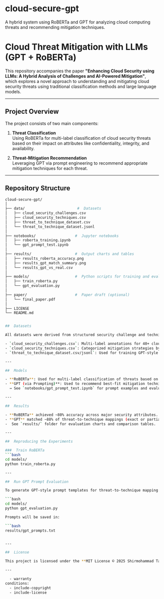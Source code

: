 # cloud-secure-gpt
A hybrid system using RoBERTa and GPT for analyzing cloud computing threats and recommending mitigation techniques.


# Cloud Threat Mitigation with LLMs (GPT + RoBERTa)

This repository accompanies the paper **"Enhancing Cloud Security using LLMs: A Hybrid Analysis of Challenges and AI-Powered Mitigation"**, which explores a novel approach to understanding and mitigating cloud security threats using traditional classification methods and large language models.

---

##  Project Overview

The project consists of two main components:

1. **Threat Classification**  
   Using RoBERTa for multi-label classification of cloud security threats based on their impact on attributes like confidentiality, integrity, and availability.

2. **Threat-Mitigation Recommendation**  
   Leveraging GPT via prompt engineering to recommend appropriate mitigation techniques for each threat.

---

##  Repository Structure

```bash
cloud-secure-gpt/
│
├── data/                        #  Datasets
│   ├── cloud_security_challenges.csv
│   ├── cloud_security_techniques.csv
│   ├── threat_to_technique_dataset.csv
│   └── threat_to_technique_dataset.jsonl
│
├── notebooks/                  #  Jupyter notebooks
│   ├── roberta_training.ipynb
│   └── gpt_prompt_test.ipynb
│
├── results/                    #  Output charts and tables
│   ├── results_roberta_accuracy.png
│   ├── results_gpt_match_summary.png
│   └── results_gpt_vs_real.csv
│
├── models/                     #  Python scripts for training and evaluation
│   ├── train_roberta.py
│   └── gpt_evaluation.py
│
├── paper/                      #  Paper draft (optional)
│   └── final_paper.pdf
│
├── LICENSE
└── README.md


##  Datasets

All datasets were derived from structured security challenge and technique tables (Appendix A and B in the paper):

- `cloud_security_challenges.csv`: Multi-label annotations for 40+ cloud threats.
- `cloud_security_techniques.csv`: Categorized mitigation strategies by impact.
- `threat_to_technique_dataset.csv/jsonl`: Used for training GPT-style mappings.

---

##  Models

- **RoBERTa**: Used for multi-label classification of threats based on their impact on security attributes.
- **GPT (via Prompting)**: Used to recommend best-fit mitigation techniques for each threat.  
  → See `notebooks/gpt_prompt_test.ipynb` for prompt examples and evaluation.

---

##  Results

- **RoBERTa** achieved ~80% accuracy across major security attributes.
- **GPT** matched ~88% of threat-to-technique mappings (exact or partial matches).
-  See `results/` folder for evaluation charts and comparison tables.

---

##  Reproducing the Experiments

###  Train RoBERTa
```bash
cd models/
python train_roberta.py

---

##  Run GPT Prompt Evaluation

To generate GPT-style prompt templates for threat-to-technique mapping:

```bash
cd models/
python gpt_evaluation.py

Prompts will be saved in:

```bash
results/gpt_prompts.txt


---

##  License

This project is licensed under the **MIT License © 2025 Shirmohammad Tavangari**

---

  - warranty
conditions:
  - include-copyright
  - include-license
